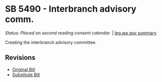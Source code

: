 # SB 5490 - Interbranch advisory comm.
*Status: Placed on second reading consent calendar.* | [leg.wa.gov summary](https://app.leg.wa.gov/billsummary?BillNumber=5490&Year=2021)

Creating the interbranch advisory committee.

## Revisions
* [Original Bill](1/)
* [Substitute Bill](S/)